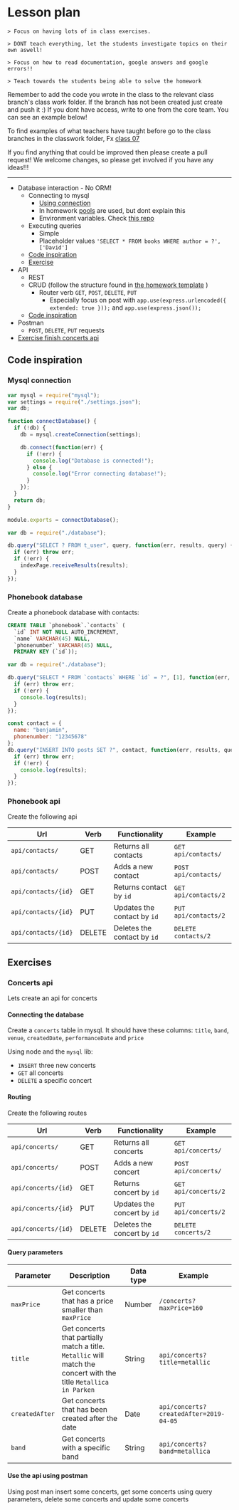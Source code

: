 # Lesson plan

```
> Focus on having lots of in class exercises.

> DONT teach everything, let the students investigate topics on their own aswell!

> Focus on how to read documentation, google answers and google errors!!

> Teach towards the students being able to solve the homework
```

Remember to add the code you wrote in the class to the relevant class branch's class work folder. If the branch has not been created just create and push it :) If you dont have access, write to one from the core team. You can see an example below!

To find examples of what teachers have taught before go to the class branches in the classwork folder, Fx [class 07](https://github.com/HackYourFuture-CPH/JavaScript/tree/class07/JavaScript1/Week1/classwork)

If you find anything that could be improved then please create a pull request! We welcome changes, so please get involved if you have any ideas!!!

---

- Database interaction - No ORM!
  - Connecting to mysql
    - [Using connection](#Mysql-connection)
    - In homework [pools](homework/src/server/database.js) are used, but dont explain this
    - Environment variables. Check [this repo](homework/README.md#environment-variables)
  - Executing queries
    - Simple
    - Placeholder values `'SELECT * FROM books WHERE author = ?', ['David']`
  - [Code inspiration](#phonebook-database)
  - [Exercise](#connecting-the-database)
- API
  - REST
  - CRUD (follow the structure found in [the homework template](./homework/src/server) )
    - Router verb `GET`, `POST`, `DELETE`, `PUT`
      - Especially focus on post with `app.use(express.urlencoded({ extended: true }));` and `app.use(express.json());`
  - [Code inspiration](#phonebook-api)
- Postman
  - `POST`, `DELETE`, `PUT` requests
- [Exercise finish concerts api](#concerts-api)

## Code inspiration

### Mysql connection

```js
var mysql = require("mysql");
var settings = require("./settings.json");
var db;

function connectDatabase() {
  if (!db) {
    db = mysql.createConnection(settings);

    db.connect(function(err) {
      if (!err) {
        console.log("Database is connected!");
      } else {
        console.log("Error connecting database!");
      }
    });
  }
  return db;
}

module.exports = connectDatabase();
```

```js
var db = require("./database");

db.query("SELECT ? FROM t_user", query, function(err, results, query) {
  if (err) throw err;
  if (!err) {
    indexPage.receiveResults(results);
  }
});
```

### Phonebook database

Create a phonebook database with contacts:

```sql
CREATE TABLE `phonebook`.`contacts` (
  `id` INT NOT NULL AUTO_INCREMENT,
  `name` VARCHAR(45) NULL,
  `phonenumber` VARCHAR(45) NULL,
  PRIMARY KEY (`id`));
```

```js
var db = require("./database");

db.query("SELECT * FROM `contacts` WHERE `id` = ?", [1], function(err, results, query) {
  if (err) throw err;
  if (!err) {
    console.log(results);
  }
});

const contact = {
  name: "benjamin",
  phonenumber: "12345678"
};
db.query("INSERT INTO posts SET ?", contact, function(err, results, query) {
  if (err) throw err;
  if (!err) {
    console.log(results);
  }
});
```

### Phonebook api

Create the following api

| Url                 | Verb   | Functionality               | Example              |
| ------------------- | ------ | --------------------------- | -------------------- |
| `api/contacts/`     | GET    | Returns all contacts        | `GET api/contacts/`  |
| `api/contacts/`     | POST   | Adds a new contact          | `POST api/contacts/` |
| `api/contacts/{id}` | GET    | Returns contact by `id`     | `GET api/contacts/2` |
| `api/contacts/{id}` | PUT    | Updates the contact by `id` | `PUT api/contacts/2` |
| `api/contacts/{id}` | DELETE | Deletes the contact by `id` | `DELETE contacts/2`  |

## Exercises

### Concerts api

Lets create an api for concerts

#### Connecting the database

Create a `concerts` table in mysql. It should have these columns: `title`, `band`, `venue`, `createdDate`, `performanceDate` and `price`

Using node and the `mysql` lib:

- `INSERT` three new concerts
- `GET` all concerts
- `DELETE` a specific concert

#### Routing

Create the following routes

| Url                 | Verb   | Functionality               | Example              |
| ------------------- | ------ | --------------------------- | -------------------- |
| `api/concerts/`     | GET    | Returns all concerts        | `GET api/concerts/`  |
| `api/concerts/`     | POST   | Adds a new concert          | `POST api/concerts/` |
| `api/concerts/{id}` | GET    | Returns concert by `id`     | `GET api/concerts/2` |
| `api/concerts/{id}` | PUT    | Updates the concert by `id` | `PUT api/concerts/2` |
| `api/concerts/{id}` | DELETE | Deletes the concert by `id` | `DELETE concerts/2`  |

#### Query parameters

| Parameter      | Description                                                                                                       | Data type | Example                                |
| -------------- | ----------------------------------------------------------------------------------------------------------------- | --------- | -------------------------------------- |
| `maxPrice`     | Get concerts that has a price smaller than `maxPrice`                                                             | Number    | `/concerts?maxPrice=160`               |
| `title`        | Get concerts that partially match a title. `Metallic` will match the concert with the title `Metallica in Parken` | String    | `api/concerts?title=metallic`          |
| `createdAfter` | Get concerts that has been created after the date                                                                 | Date      | `api/concerts?createdAfter=2019-04-05` |
| `band`         | Get concerts with a specific band                                                                                 | String    | `api/concerts?band=metallica`          |

#### Use the api using postman

Using post man insert some concerts, get some concerts using query parameters, delete some concerts and update some concerts
